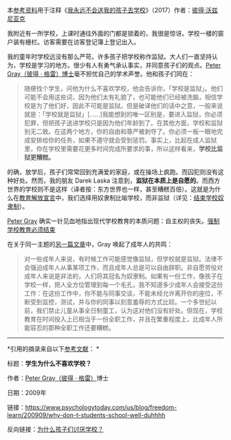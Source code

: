 本[参考资料](https://supermemo.guru/wiki/References)用于注释《[我永远不会送我的孩子去学校](https://supermemo.guru/wiki/Problem_of_Schooling)》（2017）作者：[彼得·沃兹尼亚克](https://supermemo.guru/wiki/Piotr_Wozniak)

我附近有一所学校，上课时通往外面的门都是锁着的，我很是惊讶。学校一楼的窗户装有栅栏。访客需要在访客登记簿上登记出入。

我的童年时学校远没有那么严苛。许多孩子把学校称作监狱。大人们一直坚持认为，学校是学习的地方。很少有人有勇气承认事实，并同意孩子们的观点。[Peter Gray（彼得 · 格雷）博士](https://supermemo.guru/wiki/Peter_Gray)毫不担忧自己的学术声誉。他和孩子们同在：

> 随便找个学生，问他为什么不喜欢学校，他会告诉你，「学校是监狱」。他们可能不会用这些词，因为他们太有礼貌了，也可能他们已经被洗脑，相信学校是为了他们好，因此不可能是监狱。但是破译他们的话中之意，一般来说就是：「学校就是监狱」[......]我能想到的唯一区别是，要进入监狱，你必须犯罪，但把孩子送进学校只是因为他们年龄到了。在其他方面，学校和监狱别无二致。在这两个地方，你的自由和尊严被剥夺了。你必须一板一眼地完成安排给你的任务，如果不遵守就会受到惩罚。事实上，比起在成人监狱里，你在学校里需要花更多时间完成所要求的事，所以这样看来，**学校比监狱更糟糕。**

的确，放学后，孩子们常常回到充满爱的家庭，或在操场上疯跑。而囚犯则没有这种好处。然而，我的朋友 Darek Laska 注意到，**监狱在本质上是自愿的**。而西方世界的学校则不是这样（译者按：东方世界也一样，甚至糟糕百倍）。这就是为什么在[教育解放宣言](https://supermemo.guru/wiki/Declaration_of_Educational_Emancipation)中，我们选择用奴隶制比喻学校，而非监狱（详见：[结束学校奴隶制](https://supermemo.guru/wiki/End_school_slavery)）。

[Peter Gray](https://supermemo.guru/wiki/Peter_Gray) 确实一针见血地指出现代学校教育的本质问题：自主权的丧失。[强制学校教育必须结束](https://supermemo.guru/wiki/Compulsory_schooling_must_end)

在关于同一主题的[另一篇文章](https://www.psychologytoday.com/intl/comment/1186862)中，Gray 唤起了成年人的共鸣：

> 对一些成年人来说，有时候工作可能感觉像监狱，但学校就是监狱。法律不会强迫成年人从事某项工作，而且成年人总是可以自由辞职。非自愿劳役对成年人来说是非法的，人们将其冠名为奴隶制。如果有一份工作，像孩子在学校一样，把人全方位管理到每一个毛孔，我不知道多少成年人会接受这份工作：在这份工作中，你不能与同事交谈，不能未经允许离开你的座位，不断受到监控，测试，并与你的同事以刻意羞辱的方式比较。一个多世纪以前，我们禁止儿童从事全日制童工，认为这对他们没有好处。但现在，学校教育在时间投入上已相当于一份全职工作，并且在繁重程度上，比成年人所能容忍的那种全职工作还要糟糕。

------

*引用的摘录来自以下[参考文献](https://supermemo.guru/wiki/References)： *

标题：**学生为什么不喜欢学校？**

作者：[Peter Gray（彼得 · 格雷）](https://supermemo.guru/wiki/Peter_Gray)博士

日期：2009年

链接：https://www.psychologytoday.com/us/blog/freedom-learn/200909/why-don-t-students-school-well-duhhhh

反向链接：[为什么孩子们讨厌学校？](https://supermemo.guru/wiki/Why_kids_hate_school%3F)